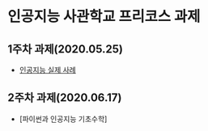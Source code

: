 # 인공지능 사관학교 프리코스 과제
## 1주차 과제(2020.05.25)
* [인공지능 실제 사례](https://github.com/bitb-co/inse)
## 2주차 과제(2020.06.17)
* [파이썬과 인공지능 기초수학]
